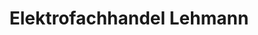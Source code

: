 ---
title: "Elektrofachhandel Lehmann"
url: /falkenberg-elster/elektrofachhandel-lehmann/
shop: Elektronik
---